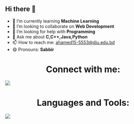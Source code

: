 ## Hi there 👋

- 🌱 I’m currently learning <b>Machine Learning</b>
- 👯 I’m looking to collaborate on <b> Web Development</b>
- 🤔 I’m looking for help with <b>Programming</b>
- 💬 Ask me about <b>C,C++,Java,Python</b>
- 📫 How to reach me: ahamed15-5553@diu.edu.bd
- 😄 Pronouns: <b>Sabbir</b>

<p align="center">
  <h1 align="center">Connect with me:</h1>
  <a href="https://www.linkedin.com/in/md-sabbir-ahamed/">
    <img src="https://skillicons.dev/icons?i=linkedin" />
  </a>
</p>

<p align="center">
  <h1 align="center">Languages and Tools:</h1>
  <a href="https://github.com/Redoy0">
    <img src="https://skillicons.dev/icons?i=git,c,cpp,html,css,py,django,pycharm,wordpress,figma,xd,vscode,sublime,ps,java,github,eclipse" />
  </a>
</p>
<!--
**Redoy0/Redoy0** is a ✨ _special_ ✨ repository because its `README.md` (this file) appears on your GitHub profile.

Here are some ideas to get you started:

- 🔭 I’m currently working on ...
- 🌱 I’m currently learning ...
- 👯 I’m looking to collaborate on ...
- 🤔 I’m looking for help with ...
- 💬 Ask me about ...
- 📫 How to reach me: ...
- 😄 Pronouns: ...
- ⚡ Fun fact: ...
-->
